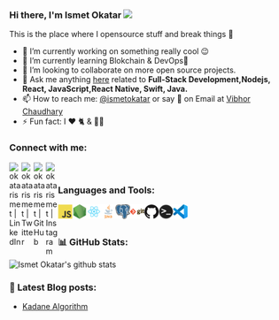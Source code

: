 ### Hi there, I'm Ismet Okatar <img src="https://media.giphy.com/media/hvRJCLFzcasrR4ia7z/giphy.gif" width="25px">

<!--
**vibhorchaudhary/vibhorchaudhary** is a ✨ _special_ ✨ repository because its `README.md` (this file) appears on your GitHub profile. -->

This is the place where I opensource stuff and break things 🤣

- 🔭 I’m currently working on something really cool 😉
- 🌱 I’m currently learning Blokchain & DevOps🤣
- 👯 I’m looking to collaborate on more open source projects.
- 💬 Ask me anything [here](https://github.com/okatarismet/okatarismet/issues) related to <b>Full-Stack Development,Nodejs, React, JavaScript,React Native, Swift, Java.</b>
- 📫 How to reach me: [@ismetokatar][linkedin] or say 👋 on Email at [Vibhor Chaudhary](mailto:okatarismet@gmail.com)
- ⚡ Fun fact: I ❤️ 🐈 & 🏋️‍♀️
### Connect with me:

[<img align="left" alt="okatarismet | LinkedIn" width="22px" src="https://cdn.jsdelivr.net/npm/simple-icons@v3/icons/linkedin.svg" />][linkedin]
[<img align="left" alt="okatarismet | Twitter" width="22px" src="https://cdn.jsdelivr.net/npm/simple-icons@v3/icons/twitter.svg" />][twitter]
[<img align="left" alt="okatarismet | GitHub" width="22px" src="https://cdn.jsdelivr.net/npm/simple-icons@v3/icons/github.svg" />][github]
[<img align="left" alt="okatarismet | Instagram" width="22px" src="https://cdn.jsdelivr.net/npm/simple-icons@v3/icons/instagram.svg" />][instagram]

<br />

### Languages and Tools:
<img align="left" alt="JavaScript" width="26px" src="https://raw.githubusercontent.com/devicons/devicon/2ae2a900d2f041da66e950e4d48052658d850630/icons/javascript/javascript-original.svg" />
<img align="left" alt="Node.js" width="26px" src="https://raw.githubusercontent.com/github/explore/80688e429a7d4ef2fca1e82350fe8e3517d3494d/topics/nodejs/nodejs.png" />
<img align="left" alt="React" width="26px" src="https://raw.githubusercontent.com/github/explore/80688e429a7d4ef2fca1e82350fe8e3517d3494d/topics/react/react.png" />

<img align="left" alt="Java" width="26px" src="https://raw.githubusercontent.com/github/explore/80688e429a7d4ef2fca1e82350fe8e3517d3494d/topics/java/java.png" />
<img align="left" alt="PostgreSQL" width="26px" src="https://raw.githubusercontent.com/github/explore/80688e429a7d4ef2fca1e82350fe8e3517d3494d/topics/postgresql/postgresql.png" />
<img align="left" alt="Git" width="26px" src="https://raw.githubusercontent.com/github/explore/80688e429a7d4ef2fca1e82350fe8e3517d3494d/topics/git/git.png" />
<img align="left" alt="GitHub" width="26px" src="https://raw.githubusercontent.com/github/explore/78df643247d429f6cc873026c0622819ad797942/topics/github/github.png" />
<img align="left" alt="Terminal" width="26px" src="https://raw.githubusercontent.com/github/explore/80688e429a7d4ef2fca1e82350fe8e3517d3494d/topics/terminal/terminal.png" />
<img align="left" alt="Visual Studio Code" width="26px" src="https://raw.githubusercontent.com/github/explore/80688e429a7d4ef2fca1e82350fe8e3517d3494d/topics/visual-studio-code/visual-studio-code.png" />

<br />
<br />

### 📊 GitHub Stats:
![Ismet Okatar's github stats](https://github-readme-stats.vercel.app/api?username=okatarismet&show_icons=true&theme=dracula&count_private=true&include_all_commits=true&hide=contribs,issues)

### 📕 Latest Blog posts:
<!-- BLOG-POST-LIST:START -->
- [Kadane Algorithm](https://medium.com/@okatarismet/kadane-algoritmas%C4%B1-d493456a5a2a)
<!-- BLOG-POST-LIST:END -->

[linkedin]: https://linkedin.com/in/ismetokatar
[instagram]: https://www.instagram.com/ismet.okatar/
[twitter]: https://twitter.com/OkatarIsmet
[github]: https://github.com/okatarismet
